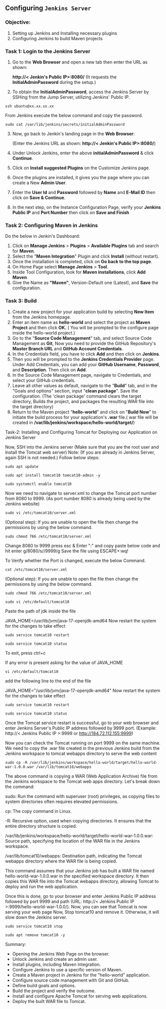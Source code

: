 ## Configuring `Jenkins Server` 

###  Objective: 
1. Setting up Jenkins and Installing necessary plugins
2. Configuring Jenkins to build Maven projects

### Task 1: Login to the Jenkins Server

1. Go to the **Web Browser** and open a new tab then enter the URL as shown:

   **http://< Jenkin's Public IP>:8080/** (It requests the **InitialAdminPassword** during the setup.)
   
2. To obtain the **InitialAdminPassword**, access the Jenkins Server by SSHing from the Jump Server, utilizing Jenkins' Public IP.
```
ssh ubuntu@xx.xx.xx.xx
```
From Jenkins execute the below command and copy the password.
```
sudo cat /var/lib/jenkins/secrets/initialAdminPassword
```
   
3. Now, go back to Jenkin's landing page in the **Web Browser**:
   
   (Enter the Jenkins URL as shown: **http://< Jenkin's Public IP>:8080/**)

4. Under Unlock Jenkins, enter the above **initialAdminPassword** & click **Continue**.
5. Click on **Install suggested Plugins** on the Customize Jenkins page.
6. Once the plugins are installed, it gives you the page where you can create a New **Admin User**. 
7. Enter the **User Id** and **Password** followed by **Name** and **E-Mail ID** then click on **Save & Continue**.
8. In the next step, on the Instance Configuration Page, verify your **Jenkins Public IP** and **Port Number** then click on **Save and Finish**

### Task 2: Configuring Maven in Jenkins

Do the below in Jenkin's Dashboard:

1. Click on **Manage Jenkins** > **Plugins** > **Available Plugins** tab and search for **Maven**.
2. Select the "**Maven Integration**" Plugin and click **Install** (without restart).
3. Once the installation is completed, click on **Go back to the top page**.
4. On Home Page select **Manage Jenkins** > **Tool**.
5. Inside Tool Configuration, look for **Maven installations**, click **Add Maven**. 
6. Give the Name as **"Maven"**, Version-Default one (Latest), and **Save** the configuration.

### Task 3: Build

1. Create a new project for your application build by selecting **New Item** from the Jenkins homepage.
2. Enter an item name as **hello-world** and select the project as **Maven Project** and then click **OK.**
   ( You will be prompted to the configure page inside the hello-world project.)
3. Go to the "**Source Code Management**" tab, and select Source Code Management as **Git**, Now you need to provide the GitHub Repository's **Master Branch URL** and **GitHub Account Credentials**.
4. In the Credentials field, you have to click **Add** and then click on **Jenkins**.
5. Then you will be prompted to the **Jenkins Credentials Provider** page. Under Add Credentials, you can add your **GitHub Username**, **Password**, and **Description**. Then click on **Add**.
6. In the Source Code Management page, navigate to Credentials, and select your GitHub credentials.
7. Leave all other values as default, navigate to the "**Build**" tab, and in the "Goals and options" section, input "**clean package**". Save the configuration. (The 'clean package' command clears the target directory, Builds the project, and packages the resulting WAR file into the target directory)
8. Return to the Maven project "**hello-world**" and click on "**Build Now**" to initiate the build process for your application's **.war** file.( war file will be created in **/var/lib/jenkins/workspace/hello-world/target/**)

Task-2: Installing and Configuring Tomcat for Deploying our Application on Jenkins Server

Now, SSH into the Jenkins server (Make sure that you are the root user and Install the Tomcat web server)
Note: (If you are already in Jenkins Server, again SSH is not needed.)
Follow below steps:
```
sudo apt update
```
```
sudo apt install tomcat10 tomcat10-admin -y
```
```
sudo systemctl enable tomcat10
```
Now we need to navigate to server.xml to change the Tomcat port number from 8080 to 9999. (As port number 8080 is already being used by the Jenkins website)
```
sudo vi /etc/tomcat10/server.xml
```
(Optional step): If you are unable to open the file then change the permissions by using the below command.
```
sudo chmod 766 /etc/tomcat10/server.xml
```
Change 8080 to 9999
press esc & Enter ":" and copy paste below code and hit enter
g/8080/s//9999/g
Save the file using ESCAPE+:wq!

To Verify whether the Port is changed, execute the below Command.
```
cat /etc/tomcat10/server.xml
```
(Optional step): If you are unable to open the file then change the permissions by using the below command.
```
sudo chmod 766 /etc/tomcat10/server.xml
```
```
sudo vi /etc/default/tomcat10
```
Paste the path of jdk inside the file

JAVA_HOME=/usr/lib/jvm/java-17-openjdk-amd64
Now restart the system for the changes to take effect
```
sudo service tomcat10 restart
```
```
sudo service tomcat10 status
```
To exit, press ctrl+c

If any error is present asking for the value of JAVA_HOME
```
vi /etc/default/tomcat10
```
add the following line to the end of the file

JAVA_HOME="/usr/lib/jvm/java-17-openjdk-amd64"
Now restart the system for the changes to take effect
```
sudo service tomcat10 restart
```
```
sudo service tomcat10 status
```
Once the Tomcat service restart is successful, go to your web browser and enter Jenkins Server's Public IP address followed by 9999 port.
(Example: http://< Jenkins Public IP >:9999 or http://184.72.112.155:9999)

Now you can check the Tomcat running on port 9999 on the same machine.
We need to copy the .war file created in the previous Jenkins build from the Jenkins workspace to tomcat webapps directory to serve the web content
```
sudo cp -R /var/lib/jenkins/workspace/hello-world/target/hello-world-war-1.0.0.war /var/lib/tomcat10/webapps
```
The above command is copying a WAR (Web Application Archive) file from the Jenkins workspace to the Tomcat web apps directory. Let's break down the command:

sudo: Run the command with superuser (root) privileges, as copying files to system directories often requires elevated permissions.

cp: The copy command in Linux.

-R: Recursive option, used when copying directories. It ensures that the entire directory structure is copied.

/var/lib/jenkins/workspace/hello-world/target/hello-world-war-1.0.0.war: Source path, specifying the location of the WAR file in the Jenkins workspace.

/var/lib/tomcat10/webapps: Destination path, indicating the Tomcat webapps directory where the WAR file is being copied.

This command assumes that your Jenkins job has built a WAR file named hello-world-war-1.0.0.war in the specified workspace directory. It then copies this WAR file into the Tomcat webapps directory, allowing Tomcat to deploy and run the web application.

Once this is done, go to your browser and enter Jenkins Public IP address followed by port 9999 and path (URL: http://< Jenkins Public IP >:9999/hello-world-war-1.0.0/).
Now, you can see that Tomcat is now serving your web page
Now, Stop tomcat10 and remove it. Otherwise, it will slow down the Jenkins server.
```
sudo service tomcat10 stop
```
```
sudo apt remove tomcat10 -y
```
Summary:

* Opening the Jenkins Web Page on the browser.
* Unlock Jenkins and create an admin user.
* Install plugins, including Maven integration.
* Configure Jenkins to use a specific version of Maven.
* Create a Maven project in Jenkins for the "hello-world" application.
* Configure source code management with Git and GitHub.
* Define build goals and options.
* Build the project and verify the outcome.
* Install and configure Apache Tomcat for serving web applications.
* Deploy the built WAR file to Tomcat.


